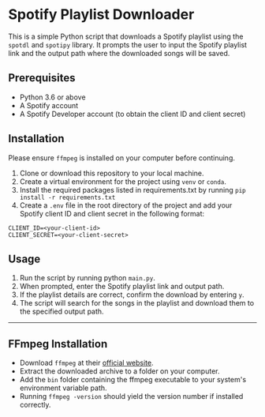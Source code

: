 # Spotify Playlist Downloader

This is a simple Python script that downloads a Spotify playlist using the `spotdl` and `spotipy` library. It prompts the user to input the Spotify playlist link and the output path where the downloaded songs will be saved.


## Prerequisites

- Python 3.6 or above
- A Spotify account
- A Spotify Developer account (to obtain the client ID and client secret)


## Installation

Please ensure `ffmpeg` is installed on your computer before continuing.

1. Clone or download this repository to your local machine.
2. Create a virtual environment for the project using `venv` or `conda`.
3. Install the required packages listed in requirements.txt by running `pip install -r requirements.txt`
1. Create a `.env` file in the root directory of the project and add your Spotify client ID and client secret in the following format:

```
CLIENT_ID=<your-client-id>
CLIENT_SECRET=<your-client-secret>
```

## Usage

1. Run the script by running python `main.py`.
2. When prompted, enter the Spotify playlist link and output path.
3. If the playlist details are correct, confirm the download by entering `y`.
4. The script will search for the songs in the playlist and download them to the specified output path.

---

## FFmpeg Installation

- Download `ffmpeg` at their [official website](https://ffmpeg.org/download.html).
- Extract the downloaded archive to a folder on your computer.
- Add the `bin` folder containing the ffmpeg executable to your system's environment variable path.
- Running `ffmpeg -version` should yield the version number if installed correctly.
